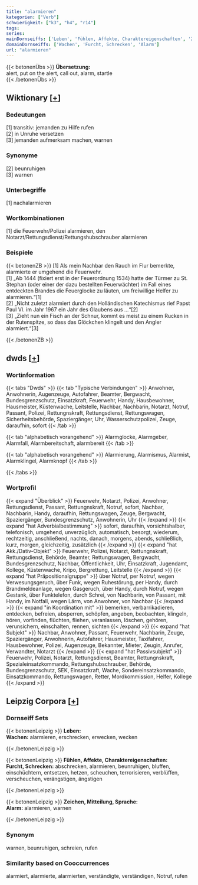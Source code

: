 ```yaml
---
title: "alarmieren"
kategorien: ["Verb"]
schwierigkeit: ["k3", "h4", "r14"]
tags:
series:
mainDornseiffs: ['Leben', 'Fühlen, Affekte, Charaktereigenschaften', 'Zeichen, Mitteilung, Sprache']
domainDornseiffs: ['Wachen', 'Furcht, Schrecken', 'Alarm']
url: "alarmieren"
---
```


{{< betonenÜbs >}}
**Übersetzung:**  
alert, put on the alert, call out, alarm, startle  
{{< /betonenÜbs >}}

## Wiktionary [[+](https://de.wiktionary.org/wiki/alarmieren)]

### Bedeutungen
[1] transitiv: jemanden zu Hilfe rufen  
[2] in Unruhe versetzen  
[3] jemanden aufmerksam machen, warnen  

### Synonyme
[2] beunruhigen  
[3] warnen  

### Unterbegriffe
[1] nachalarmieren  

### Wortkombinationen
[1] die Feuerwehr/Polizei alarmieren, den Notarzt/Rettungsdienst/Rettungshubschrauber alarmieren  

### Beispiele
{{< betonenZB >}}
[1] Als mein Nachbar den Rauch im Flur bemerkte, alarmierte er umgehend die Feuerwehr.  
[1] „Ab 1444 (fixiert erst in der Feuerordnung 1534) hatte der Türmer zu St. Stephan (oder einer der dazu bestellten Feuerwächter) im Fall eines entdeckten Brandes die Feuerglocke zu läuten, um freiwillige Helfer zu alarmieren.“[1]  
[2] „Nicht zuletzt alarmiert durch den Holländischen Katechismus rief Papst Paul VI. im Jahr 1967 ein Jahr des Glaubens aus …“[2]  
[3] „Zieht nun ein Fisch an der Schnur, kommt es meist zu einem Rucken in der Rutenspitze, so dass das Glöckchen klingelt und den Angler alarmiert.“[3]  

{{< /betonenZB >}}


## dwds [[+](https://www.dwds.de/wb/alarmieren)]

### Wortinformation
{{< tabs "Dwds" >}}
{{< tab "Typische Verbindungen" >}}
Anwohner, Anwohnerin, Augenzeuge, Autofahrer, Beamter, Bergwacht, Bundesgrenzschutz, Einsatzkraft, Feuerwehr, Handy, Hausbewohner, Hausmeister, Küstenwache, Leitstelle, Nachbar, Nachbarin, Notarzt, Notruf, Passant, Polizei, Rettungnskraft, Rettungsdienst, Rettungswagen, Sicherheitsbehörde, Spaziergänger, Uhr, Wasserschutzpolizei, Zeuge, daraufhin, sofort
{{< /tab >}}

{{< tab "alphabetisch vorangehend" >}}
Alarmglocke, Alarmgeber, Alarmfall, Alarmbereitschaft, alarmbereit
{{< /tab >}}

{{< tab "alphabetisch vorangehend" >}}
Alarmierung, Alarmismus, Alarmist, Alarmklingel, Alarmknopf
{{< /tab >}}

{{< /tabs >}}

### Wortprofil
{{< expand "Überblick" >}} Feuerwehr, Notarzt, Polizei, Anwohner, Rettungsdienst, Passant, Rettungnskraft, Notruf, sofort, Nachbar, Nachbarin, Handy, daraufhin, Rettungswagen, Zeuge, Bergwacht, Spaziergänger, Bundesgrenzschutz, Anwohnerin, Uhr {{< /expand >}}
{{< expand "hat Adverbialbestimmung" >}} sofort, daraufhin, vorsichtshalber, telefonisch, umgehend, unverzüglich, automatisch, besorgt, wiederum, rechtzeitig, anschließend, nachts, danach, morgens, abends, schließlich, kurz, morgen, gleichzeitig, zusätzlich {{< /expand >}}
{{< expand "hat Akk./Dativ-Objekt" >}} Feuerwehr, Polizei, Notarzt, Rettungnskraft, Rettungsdienst, Behörde, Beamter, Rettungswagen, Bergwacht, Bundesgrenzschutz, Nachbar, Öffentlichkeit, Uhr, Einsatzkraft, Jugendamt, Kollege, Küstenwache, Kripo, Bergrettung, Leitstelle {{< /expand >}}
{{< expand "hat Präpositionalgruppe" >}} über Notruf, per Notruf, wegen Verwesungsgeruch, über Funk, wegen Ruhestörung, per Handy, durch Brandmeldeanlage, wegen Gasgeruch, über Handy, durch Notruf, wegen Gestank, über Funktelefon, durch Schrei, von Nachbarin, von Passant, mit Handy, im Notfall, wegen Lärm, von Anwohner, von Nachbar {{< /expand >}}
{{< expand "in Koordination mit" >}} bemerken, verbarrikadieren, entdecken, befreien, absperren, schöpfen, angeben, beobachten, klingeln, hören, vorfinden, flüchten, fliehen, veranlassen, löschen, gehören, verunsichern, einschalten, rennen, sichten {{< /expand >}}
{{< expand "hat Subjekt" >}} Nachbar, Anwohner, Passant, Feuerwehr, Nachbarin, Zeuge, Spaziergänger, Anwohnerin, Autofahrer, Hausmeister, Taxifahrer, Hausbewohner, Polizei, Augenzeuge, Bekannter, Mieter, Zeugin, Anrufer, Verwandter, Notarzt {{< /expand >}}
{{< expand "hat Passivsubjekt" >}} Feuerwehr, Polizei, Notarzt, Rettungsdienst, Beamter, Rettungnskraft, Spezialeinsatzkommando, Rettungshubschrauber, Behörde, Bundesgrenzschutz, SEK, Einsatzkraft, Wache, Sondereinsatzkommando, Einsatzkommando, Rettungswagen, Retter, Mordkommission, Helfer, Kollege {{< /expand >}}

## Leipzig Corpora [[+](https://corpora.uni-leipzig.de/en/res?word=alarmieren&corpusId=deu_newscrawl-public_2018)]

### Dornseiff Sets
{{< betonenLeipzig >}}
**Leben:**  
**Wachen:** alarmieren, erschrecken, erwecken, wecken  

{{< /betonenLeipzig >}}


{{< betonenLeipzig >}}
**Fühlen, Affekte, Charaktereigenschaften:**  
**Furcht, Schrecken:** abschrecken, alarmieren, beunruhigen, bluffen, einschüchtern, entsetzen, hetzen, scheuchen, terrorisieren, verblüffen, verscheuchen, verängstigen, ängstigen  

{{< /betonenLeipzig >}}


{{< betonenLeipzig >}}
**Zeichen, Mitteilung, Sprache:**  
**Alarm:** alarmieren, warnen  

{{< /betonenLeipzig >}}

### Synonym
warnen, beunruhigen, schreien, rufen


### Similarity based on Cooccurrences
alarmiert, alarmierte, alarmierten, verständigte, verständigen, Notruf, rufen

